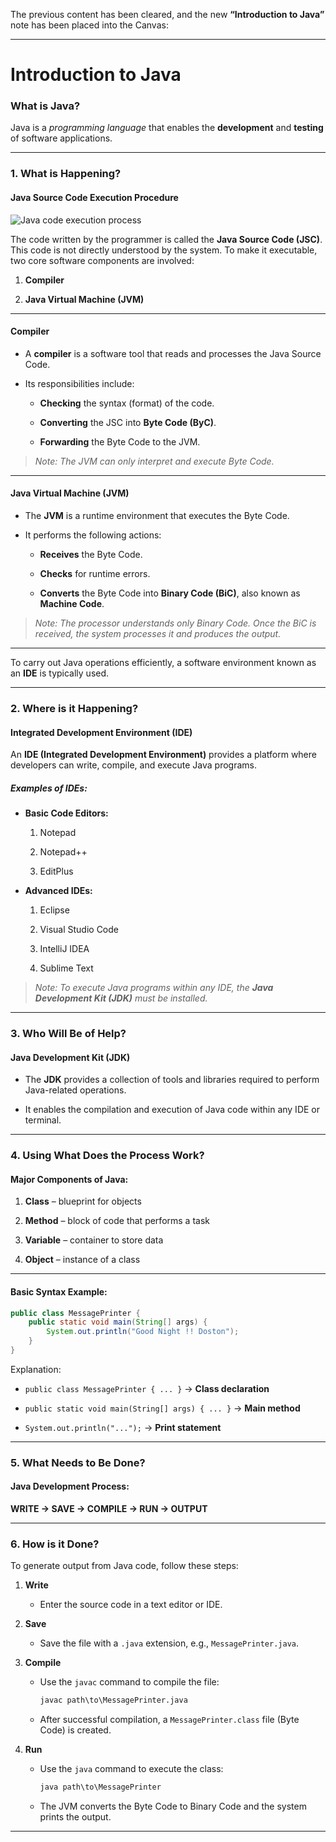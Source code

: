 The previous content has been cleared, and the new **“Introduction to Java”** note has been placed into the Canvas:

---

# Introduction to Java

### What is Java?

Java is a *programming language* that enables the **development** and **testing** of software applications.

---

### 1. **What** is Happening?

#### Java Source Code Execution Procedure

![Java code execution process](/home/darkop/Documents/JSpiders-Java-FullStack/Core%20Java/Notes/Images/JSC%20execution%20process.png)

The code written by the programmer is called the **Java Source Code (JSC)**. This code is not directly understood by the system. To make it executable, two core software components are involved:

1. **Compiler**

2. **Java Virtual Machine (JVM)**

---

#### Compiler

- A **compiler** is a software tool that reads and processes the Java Source Code.

- Its responsibilities include:
  
  - **Checking** the syntax (format) of the code.
  
  - **Converting** the JSC into **Byte Code (ByC)**.
  
  - **Forwarding** the Byte Code to the JVM.

> *Note: The JVM can only interpret and execute Byte Code.*

---

#### Java Virtual Machine (JVM)

- The **JVM** is a runtime environment that executes the Byte Code.

- It performs the following actions:
  
  - **Receives** the Byte Code.
  
  - **Checks** for runtime errors.
  
  - **Converts** the Byte Code into **Binary Code (BiC)**, also known as **Machine Code**.

> *Note: The processor understands only Binary Code. Once the BiC is received, the system processes it and produces the output.*

---

To carry out Java operations efficiently, a software environment known as an **IDE** is typically used.

---

### 2. **Where** is it Happening?

#### Integrated Development Environment (IDE)

An **IDE (Integrated Development Environment)** provides a platform where developers can write, compile, and execute Java programs.

##### Examples of IDEs:

- **Basic Code Editors:**
  
  1. Notepad
  
  2. Notepad++
  
  3. EditPlus

- **Advanced IDEs:**
  
  1. Eclipse
  
  2. Visual Studio Code
  
  3. IntelliJ IDEA
  
  4. Sublime Text

> *Note: To execute Java programs within any IDE, the **Java Development Kit (JDK)** must be installed.*

---

### 3. **Who** Will Be of Help?

#### Java Development Kit (JDK)

- The **JDK** provides a collection of tools and libraries required to perform Java-related operations.

- It enables the compilation and execution of Java code within any IDE or terminal.

---

### 4. **Using What** Does the Process Work?

#### Major Components of Java:

1. **Class** – blueprint for objects

2. **Method** – block of code that performs a task

3. **Variable** – container to store data

4. **Object** – instance of a class

---

#### Basic Syntax Example:

```java
public class MessagePrinter {
    public static void main(String[] args) {
        System.out.println("Good Night !! Doston");
    }
}
```

Explanation:

- `public class MessagePrinter { ... }` → **Class declaration**

- `public static void main(String[] args) { ... }` → **Main method**

- `System.out.println("...");` → **Print statement**

---

### 5. **What** Needs to Be Done?

#### Java Development Process:

**WRITE → SAVE → COMPILE → RUN → OUTPUT**

---

### 6. **How** is it Done?

To generate output from Java code, follow these steps:

1. **Write**
   
   - Enter the source code in a text editor or IDE.

2. **Save**
   
   - Save the file with a `.java` extension, e.g., `MessagePrinter.java`.

3. **Compile**
   
   - Use the `javac` command to compile the file:
     
     ```cmd
     javac path\to\MessagePrinter.java
     ```
   
   - After successful compilation, a `MessagePrinter.class` file (Byte Code) is created.

4. **Run**
   
   - Use the `java` command to execute the class:
     
     ```cmd
     java path\to\MessagePrinter
     ```
   
   - The JVM converts the Byte Code to Binary Code and the system prints the output.

---
